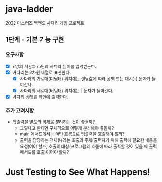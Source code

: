 # java-ladder
2022 마스터즈 백엔드 사다리 게임 프로젝트

## 1단계 - 기본 기능 구현

### 요구사항
- [x] n명의 사람과 m단의 사다리 높이를 입력받는다.
- [x] 사다리는 2차원 배열로 표현한다. 
  - [x] 사다리의 가로대(디딤대) 위치에는 랜덤값에 따라 공백 또는 대시(-) 문자가 들어간다.
  - [x] 사다리의 세로대(버팀대) 위치에는 | 문자가 들어간다. 
- [x] 사다리 상태를 화면에 출력한다. 

### 추가 고려사항
- 입출력을 별도의 객체로 분리하는 것이 좋을까?
  - 그렇다고 한다면 구체적으로 어떻게 분리해야 좋을까?
  - main 메서드에서는 어떤 흐름으로 입출력을 호출해야 할까?
  - 출력을 담당하는 객체(뷰?)는 호출의 주체(출력하기 위해 출력에 필요한 내용을 요청)여야 할까, 호출의 대상(프로그램의 흐름에 따라 출력할 것이 있을 때 출력 메서드를 호출)이어야 할까?

# Just Testing to See What Happens!